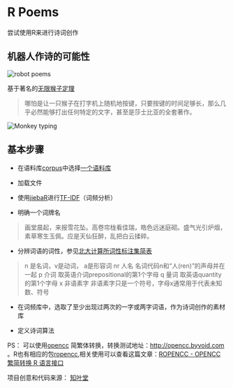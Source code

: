 # R Poems

尝试使用R来进行诗词创作

## 机器人作诗的可能性

![robot poems](https://pic2.zhimg.com/v2-30d3349e93dd0f86e273dffdb7a6c4c5_b.png)


基于著名的[无限猴子定理](https://zh.wikipedia.org/zh-hans/無限猴子定理)

> 哪怕是让一只猴子在打字机上随机地按键，只要按键的时间足够长，那么几乎必然能够打出任何特定的文字，甚至是莎士比亚的全套著作。

![Monkey typing](https://upload.wikimedia.org/wikipedia/commons/f/f1/Monkey-typing.jpg)

## 基本步骤

* 在语料库[corpus](https://github.com/rime-aca/corpus)中选择[一个语料库](https://raw.githubusercontent.com/rime-aca/corpus/master/宋詞三百首.txt)

* 加载文件

* 使用[jiebaR](https://www.r-project.org/nosvn/pandoc/jiebaR.html)进行[TF-IDF](https://zh.wikipedia.org/wiki/TF-IDF)（词频分析）


* 明确一个词牌名

> 画堂晨起，来报雪花坠。高卷帘栊看佳瑞，皓色远迷庭砌。盛气光引炉烟，素草寒生玉佩。应是天仙狂醉，乱把白云揉碎。

* 分辨词语的词性，参见[北大计算所词性标注集简表](http://www.cnblogs.com/finallyliuyu/p/3925186.html)

> n 是名词，v是动词， a是形容词
nr 人名 名词代码n和“人(ren)”的声母并在一起
p 介词 取英语介词prepositional的第1个字母
q 量词 取英语quantity的第1个字母
x 非语素字 非语素字只是一个符号，字母x通常用于代表未知数、符号

* 在词频库中，选取了至少出现过两次的一字或两字词语，作为诗词创作的素材库

* 定义诗词算法

PS：
可以使用[opencc](https://github.com/BYVoid/OpenCC) 简繁体转换，转换测试地址：http://opencc.byvoid.com 。R也有相应的包[ropencc](https://github.com/qinwf/ropencc),相关使用可以查看这篇文章：[ROPENCC - OPENCC 繁简转换 R 语言接口](http://cn.qinwenfeng.com/ropencc/)


项目创意和代码来源： [知叶堂](https://zhuanlan.zhihu.com/hallsofleaves)
